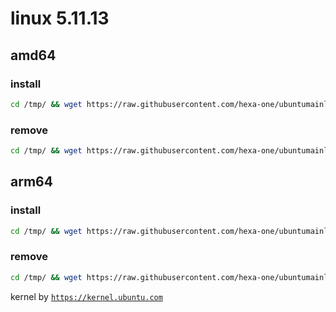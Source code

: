 # linux 5.11.13

## amd64

### install
```bash
cd /tmp/ && wget https://raw.githubusercontent.com/hexa-one/ubuntumainline/main/catalog/5.11.13/install.sh && chmod +x install.sh && sudo ./install.sh -amd
``` 
### remove
```bash
cd /tmp/ && wget https://raw.githubusercontent.com/hexa-one/ubuntumainline/main/catalog/5.11.13/install.sh && chmod +x install.sh && sudo ./install.sh -r
```
## arm64

### install
```bash
cd /tmp/ && wget https://raw.githubusercontent.com/hexa-one/ubuntumainline/main/catalog/5.11.13/install.sh && chmod +x install.sh && sudo ./install.sh -arm
``` 
### remove
```bash
cd /tmp/ && wget https://raw.githubusercontent.com/hexa-one/ubuntumainline/main/catalog/5.11.13/install.sh && chmod +x install.sh && sudo ./install.sh -r
``` 
 
 
kernel by [`https://kernel.ubuntu.com`](https://kernel.ubuntu.com/)

